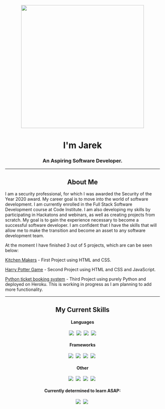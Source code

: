 <div id="header" align="center">
  <img src="https://i.ibb.co/L8s7WJM/Bez-tytu-u-fotor-bg-remover-2023072118577.png" width="400"/>
</div>
<h1 align='center'>
 I'm Jarek
</h1>
<h3 align='center'>
  An Aspiring Software Developer.
</h3>

---

<h2 align='center'>
  About Me
</h2>

<p align='left'>I am a security professional, for which I was awarded the Security of the Year 2020 award. My career goal is to move into the world of software development. I am currently enrolled in the Full Stack Software Development course at Code Institute. I am also developing my skills by participating in Hackatons and webinars, as well as creating projects from scratch. My goal is to gain the experience necessary to become a successful software developer. I am confident that I have the skills that will allow me to make the transition and become an asset to any software development team.
</p>

<p align='left'>At the moment I have finished 3 out of 5 projects, which are can be seen below:</p>
<p><a href="https://jarekb-dev.github.io/KitchenMakers/">Kitchen Makers</a>
- First Project using HTML and CSS.</p>
<p><a href="https://jarekb-dev.github.io/Harry-Potter/">Harry Potter Game</a>
- Second Project using HTML and CSS and JavaScript.</p>
<p><a href="https://byron-air-b087f2b64028.herokuapp.com/">Python ticket booking system</a>
- Third Project using purely Python and deployed on Heroku. This is working in progress as I am planning to add more functionality.</p>

---

<h2 align='center'>
  My Current Skills
</h2>

<h4 align='center'>
  Languages
</h4> 

<p align='center'>
  <img src="https://img.shields.io/badge/CSS3-1572B6?style=for-the-badge&logo=css3&logoColor=white" />&nbsp;
  <img src="https://img.shields.io/badge/HTML5-E34F26?style=for-the-badge&logo=html5&logoColor=white" />&nbsp;
  <img src="https://img.shields.io/badge/JavaScript-323330?style=for-the-badge&logo=javascript&logoColor=F7DF1E" />&nbsp;
  <img src="https://img.shields.io/badge/Python-FFD43B?style=for-the-badge&logo=python&logoColor=blue" />
</p>

<h4 align='center'>
  Frameworks
</h4> 

<p align='center'>
  <img src="https://img.shields.io/badge/React-20232A?style=for-the-badge&logo=react&logoColor=61DAFB" />&nbsp;
  <img src="https://img.shields.io/badge/Bootstrap-563D7C?style=for-the-badge&logo=bootstrap&logoColor=white" />&nbsp;
  <img src="https://img.shields.io/badge/Django-092E20?style=for-the-badge&logo=django&logoColor=green" />&nbsp;
  <img src="https://img.shields.io/badge/jQuery-0769AD?style=for-the-badge&logo=jquery&logoColor=white" />&nbsp;
</p>

<h4 align='center'>
  Other
</h4> 

<p align='center'>
  <img src="https://img.shields.io/badge/Netlify-00C7B7?style=for-the-badge&logo=netlify&logoColor=white" />&nbsp;
  <img src="https://img.shields.io/badge/Heroku-430098?style=for-the-badge&logo=heroku&logoColor=white" />&nbsp;
  <img src="https://img.shields.io/badge/Google_Cloud-4285F4?style=for-the-badge&logo=google-cloud&logoColor=white" />&nbsp;
  <img src="https://img.shields.io/badge/GIT-E44C30?style=for-the-badge&logo=git&logoColor=white" />&nbsp;
</p>

<h4 align='center'>
  Currently determined to learn ASAP:
</h4> 

<p align='center'>
  <img src="https://img.shields.io/badge/Tailwind_CSS-38B2AC?style=for-the-badge&logo=tailwind-css&logoColor=white" />&nbsp;
  <img src="https://img.shields.io/badge/Material--UI-0081CB?style=for-the-badge&logo=material-ui&logoColor=white" />&nbsp;
</p>
